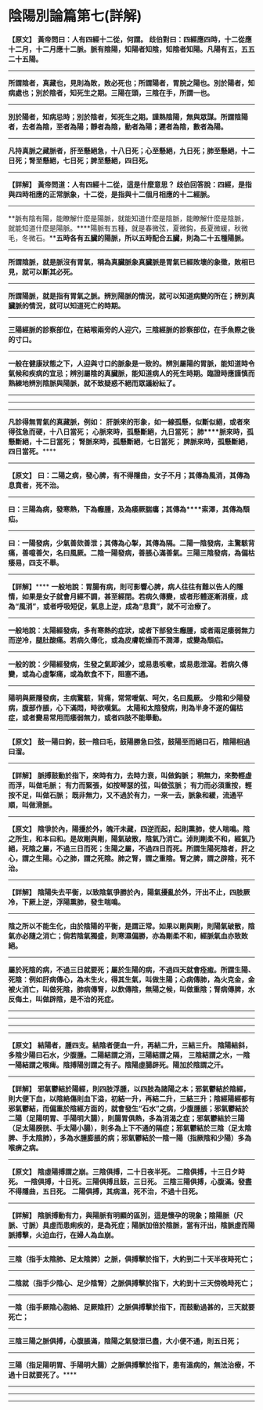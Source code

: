 # 陰陽別論篇第七(詳解)

**【原文】**
**黃帝問曰：人有四經十二從，何謂。**
**歧伯對曰：四經應四時，十二從應十二月，十二月應十二脈。脈有陰陽，知陽者知陰，知陰者知陽。凡陽有五，五五二十五陽。**
****
**所謂陰者，真藏也，見則為敗，敗必死也；所謂陽者，胃脘之陽也。別於陽者，知病處也；別於陰者，知死生之期。三陽在頭，三陰在手，所謂一也。**
****
**別於陽者，知病忌時；別於陰者，知死生之期。謹熟陰陽，無與眾謀。所謂陰陽者，去者為陰，至者為陽；靜者為陰，動者為陽；遲者為陰，數者為陽。**
****
**凡持真脈之藏脈者，肝至懸絕急，十八日死；心至懸絕，九日死；肺至懸絕，十二日死；腎至懸絕，七日死；脾至懸絕，四日死。**
****
**【詳解】**
**黃帝問道：人有四經十二從，這是什麼意思？**
**歧伯回答說：四經，是指與四時相應的正常脈象，十二從，是指與十二個月相應的十二經脈。**
****
**脈有陰有陽，能瞭解什麼是陽脈，就能知道什麼是陰脈，能瞭解什麼是陰脈，就能知道什麼是陽脈。****陽脈有五種，就是春微弦，夏微鈎，長夏微緩，秋微毛，冬微石。****五時各有五臟的陽脈，所以五時配合五臟，則為二十五種陽脈。**
****
**所謂陰脈，就是脈沒有胃氣，稱為真臟脈象真臟脈是胃氣已經敗壞的象徵，敗相已見，就可以斷其必死。**
****
**所謂陽脈，就是指有胃氣之脈。辨別陽脈的情況，就可以知道病變的所在；辨別真臟脈的情況，就可以知道死亡的時期。**
****
**三陽經脈的診察部位，在結喉兩旁的人迎穴，三陰經脈的診察部位，在手魚際之後的寸口。**
****
**一般在健康狀態之下，人迎與寸口的脈象是一致的。辨別屬陽的胃脈，能知道時令氣候和疾病的宜忌；辨別屬陰的真臟脈，能知道病人的死生時期。臨證時應謹慎而熟練地辨別陰脈與陽脈，就不致疑惑不絕而眾議紛紜了。**
****
****
****
**凡診得無胃氣的真藏脈，例如：**
**肝脈來的形象，如一線孤懸，似斷似絕，或者來得弦急而硬，十八日當死；**
**心脈來時，孤懸斷絕，九日當死；**
**肺****脈來時，孤懸斷絕，十二日當死；**
**腎脈來時，孤懸斷絕，七日當死；**
**脾脈來時，孤懸斷絕，四日當死。******
****
**【原文】**
**曰：二陽之病，發心脾，有不得隱曲，女子不月；其傳為風消，其傳為息賁者，死不治。**
****
**曰：三陽為病，發寒熱，下為癰腫，及為痿厥****腨癟****；其傳為****索澤，其傳為頹疝。**
****
**曰：一陽發病，少氣善欬善泄；其傳為心掣，其傳為隔。二陽一陰發病，主驚駭背痛，善噫善欠，名曰風厥。二陰一陽發病，善脹心滿善氣。三陽三陰發病，為偏枯痿易，四支不舉。**
****
**【詳解】******
**一般地說：胃腸有病，則可影響心脾，病人往往有難以告人的隱情，如果是女子就會月經不調，甚至經閉。若病久傳變，或者形體逐漸消瘦，成為“風消”，或者呼吸短促，氣息上逆，成為“息賁”，就不可治療了。**
****
**一般地說：太陽經發病，多有寒熱的症狀，或者下部發生癰腫，或者兩足痿弱無力而逆冷，腿肚酸痛。若病久傳化，或為皮膚乾燥而不潤澤，或變為頹疝。**
****
**一般的說：少陽經發病，生發之氣即減少，或易患咳嗽，或易患泄瀉。若病久傳變，或為心虛掣痛，或為飲食不下，阻塞不通。**
****
**陽明與厥隱發病，主病驚駭，背痛，常常噯氣、呵欠，名曰風厥。**
**少陰和少陽發病，腹部作脹，心下滿悶，時欲嘆氣。**
**太陽和太陰發病，則為半身不遂的偏枯症，或者變易常用而痿弱無力，或者四肢不能舉動。**
****
**【原文】**
**鼓一陽曰鉤，鼓一陰曰毛，鼓陽勝急曰弦，鼓陽至而絕曰石，陰陽相過曰溜。**
****
**【詳解】**
**脈搏鼓動於指下，來時有力，去時力衰，叫做鈎脈；**
**稍無力，來勢輕虛而浮，叫做毛脈；**
**有力而緊張，如按琴瑟的弦，叫做弦脈；**
**有力而必須重按，輕按不足，叫做石脈；**
**既非無力，又不過於有力，一來一去，脈象和緩，流通平順，叫做滑脈。**
****
**【原文】**
**陰爭於內，陽擾於外，魄汗未藏，四逆而起，起則熏肺，使人喘鳴。陰之所生，和本曰和。是故剛與剛，陽氣破散，陰氣乃消亡。淖則剛柔不和，經氣乃絕，死陰之屬，不過三日而死；生陽之屬，不過四日而死。所謂生陽死陰者，肝之心，謂之生陽。心之肺，謂之死陰。肺之腎，謂之重陰。腎之脾，謂之辟陰，死不治。**
****
**【詳解】**
**陰陽失去平衡，以致陰氣爭勝於內，陽氣擾亂於外，汗出不止，四肢厥冷，下厥上逆，浮陽熏肺，發生喘鳴。**
****
**陰之所以不能生化，由於陰陽的平衡，是謂正常。如果以剛與剛，則陽氣破散，陰氣亦必隨之消亡；倘若陰氣獨盛，則寒濕偏勝，亦為剛柔不和，經脈氣血亦致敗絕。**
****
**屬於死陰的病，不過三日就要死；屬於生陽的病，不過四天就會痊癒。所謂生陽、死陰：例如肝病傳心，為木生火，得其生氣，叫做生陽；心病傳肺，為火克金，金被火消亡，叫做死陰，肺病傳腎，以飲傳陰，無陽之候，叫做重陰；腎病傳脾，水反侮土，叫做辟陰，是不治的死症。**
****
****
****
****
**【原文】**
**結陽者，腫四支。結陰者便血一升，再結二升，三結三升。**
**陰陽結斜，多陰少陽曰石水，少腹腫。二陽結謂之消，三陽結謂之隔，**
**三陰結謂之水，一陰一陽結謂之喉痺。陰搏陽別謂之有子。陰陽虛腸辟死。陽加於陰謂之汗。**
****
**【詳解】**
**邪氣鬱結於陽經，則四肢浮腫，以四肢為諸陽之本；邪氣鬱結於陰經，則大便下血，以陰絡傷則血下溢，初結一升，再結二升，三結三升；陰經陽經都有邪氣鬱結，而偏重於陰經方面的，就會發生“石水”之病，少腹腫脹；邪氣鬱結於二陽（****足陽明胃、手陽明大腸****），則腸胃俱熱，多為****消渴之症****；邪氣鬱結於三陽（****足太陽膀胱、手太陽小腸****），則多為****上下不通的隔症****；邪氣鬱結於三陰（****足太陰脾、手太陰肺****），多為****水腫膨脹的病****；邪氣鬱結於一陰一陽（****指厥陰和少陽****）多為****喉痹之病****。**
****
**【原文】**
**陰虛陽搏謂之崩。三陰俱搏，二十日夜半死。**
**二陰俱搏，十三日夕時死。**
**一陰俱搏，十日死。三陽俱搏且鼓，三日死。**
**三陰三陽俱搏，心腹滿。發盡不得隱曲，五日死。**
**二陽俱搏，其病溫，死不治，不過十日死。**
****
**【詳解】**
**陰脈搏動有力，與陽脈有明顯的區別，這是懷孕的現象；陰陽脈（尺脈、寸脈）具虛而患痢疾的，是為死症；陽脈加倍於陰脈，當有汗出，陰脈虛而陽脈搏擊，火迫血行，在婦人為血崩。**
****
**三陰（指手太陰肺、足太陰脾）之脈，俱搏擊於指下，大約到二十天半夜時死亡；**
****
**二陰就（指手少陰心、足少陰腎）之脈俱搏擊於指下，大約到十三天傍晚時死亡；**
****
**一陰（指手厥陰心胞絡、足厥陰肝）之脈俱搏擊於指下，而鼓動過甚的，三天就要死亡；**
****
**三陰三陽之脈俱搏，心腹脹滿，陰陽之氣發泄已盡，大小便不通，則五日死；**
****
**三陽（指足陽明胃、手陽明大腸）之脈俱搏擊於指下，患有溫病的，無法治療，不過十日就要死了。******
****
****
****


